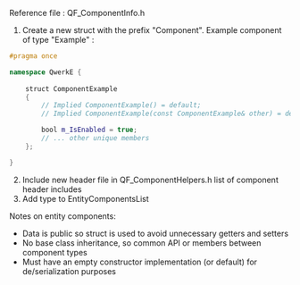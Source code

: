 Reference file : QF_ComponentInfo.h

1. Create a new struct with the prefix "Component".
Example component of type "Example" :
``` cpp QF_ComponentExample.h
#pragma once  

namespace QwerkE {  
  
    struct ComponentExample
    {  
        // Implied ComponentExample() = default;
        // Implied ComponentExample(const ComponentExample& other) = default;

        bool m_IsEnabled = true;
		// ... other unique members
    };

}
```
2. Include new header file in QF_ComponentHelpers.h list of component header includes
3. Add type to EntityComponentsList

Notes on entity components:
- Data is public so struct is used to avoid unnecessary getters and setters
- No base class inheritance, so common API or members between component types
- Must have an empty constructor implementation (or default) for de/serialization purposes